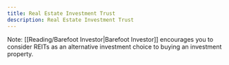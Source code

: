 ```yaml
---
title: Real Estate Investment Trust
description: Real Estate Investment Trust
---
```




Note: [[Reading/Barefoot Investor|Barefoot Investor]] encourages you to consider REITs as an alternative investment choice to buying an investment property.
